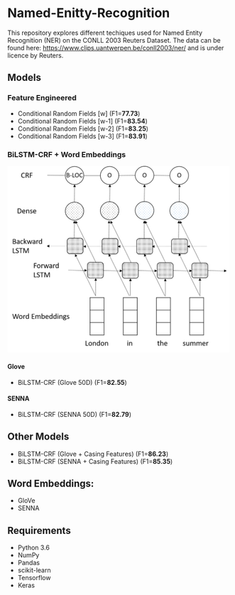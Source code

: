 # Named-Enitty-Recognition

This repository explores different techiques used for Named Entity Recognition (NER) on the CONLL 2003 Reuters Dataset. The data can be found here: https://www.clips.uantwerpen.be/conll2003/ner/ and is under licence by Reuters. 

## Models
### Feature Engineered
- Conditional Random Fields [w] (F1=**77.73**) 
- Conditional Random Fields [w-1] (F1=**83.54**) 
- Conditional Random Fields [w-2] (F1=**83.25**) 
- Conditional Random Fields [w-3] (F1=**83.91**) 

### BiLSTM-CRF + Word Embeddings
<img src="https://github.com/deanhoperobertson/Named-Enitty-Recognition/blob/master/Thesis/Images/BiLSTM_CRF.png" width="500">

#### Glove
- BiLSTM-CRF (Glove 50D) (F1=**82.55**)

#### SENNA
- BiLSTM-CRF (SENNA 50D) (F1=**82.79**)

## Other Models
- BiLSTM-CRF (Glove + Casing Features) (F1=**86.23**)
- BiLSTM-CRF (SENNA + Casing Features) (F1=**85.35**)

## Word Embeddings:
- GloVe
- SENNA

## Requirements
- Python 3.6
- NumPy
- Pandas
- scikit-learn
- Tensorflow
- Keras
